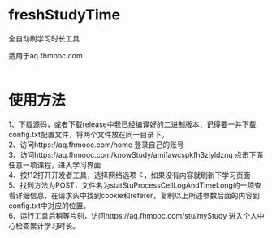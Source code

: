 # freshStudyTime
全自动刷学习时长工具

适用于aq.fhmooc.com
<br/><br/>
# 使用方法
1、下载源码，或者下载release中我已经编译好的二进制版本，记得要一并下载config.txt配置文件，将两个文件放在同一目录下。
<br/>2、访问https://aq.fhmooc.com/home 登录自己的账号
<br/>3、访问https://aq.fhmooc.com/knowStudy/amifawcspkfh3ziyldznq 点击下面任意一项课程，进入学习界面
<br/>4、按f12打开开发者工具，选择网络选项卡，如果没有内容就刷新下学习页面
<br/>5、找到方法为POST，文件名为statStuProcessCellLogAndTimeLong的一项查看详细信息，在请求头中找到cookie和referer，复制以上所述参数后面的内容到config.txt中对应的位置。
<br/>6、运行工具后稍等片刻，访问https://aq.fhmooc.com/stu/myStudy 进入个人中心检查累计学习时长。
